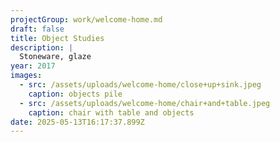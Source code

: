 ```yaml
---
projectGroup: work/welcome-home.md
draft: false
title: Object Studies
description: |
  Stoneware, glaze
year: 2017
images:
  - src: /assets/uploads/welcome-home/close+up+sink.jpeg
    caption: objects pile
  - src: /assets/uploads/welcome-home/chair+and+table.jpeg
    caption: chair with table and objects
date: 2025-05-13T16:17:37.899Z
---
```



